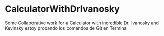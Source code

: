 # CalculatorWithDrIvanosky
Some Collaborative work for a Calculator with incredible Dr. Ivanosky and Kevinsky
estoy probando los comandos de Git en Terminal
